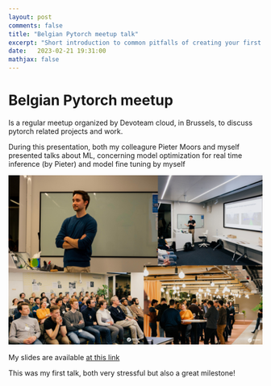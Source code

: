 ```yaml
---
layout: post
comments: false
title: "Belgian Pytorch meetup talk"
excerpt: "Short introduction to common pitfalls of creating your first ML project"
date:   2023-02-21 19:31:00
mathjax: false
---
```


# Belgian Pytorch meetup
Is a regular meetup organized by Devoteam cloud, in Brussels, to discuss pytorch related projects and work.

During this presentation, both my colleagure Pieter Moors and myself presented talks about ML, concerning model optimization for real time inference (by Pieter) and model fine tuning by myself

<div class="imgcap">
<img src="/assets/pytorch-meetup-talk-2023-02-21/collage.jpeg">
</div>

My slides are available [at this link](https://docs.google.com/presentation/d/1eq65oGrN_Xhh1gtXkj-oJ7D2pdgGwJpRxovZLqBvb0o/edit?usp=sharing)

This was my first talk, both very stressful but also a great milestone!